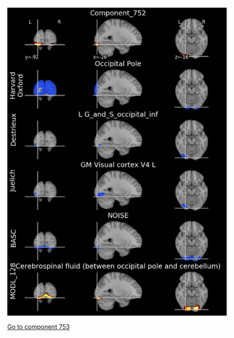 


![752](preliminary/752.jpg "Component 752")

[Go to component 753](https://parietal-inria.github.io/MODL_atlas/1024/753 "Component 753")